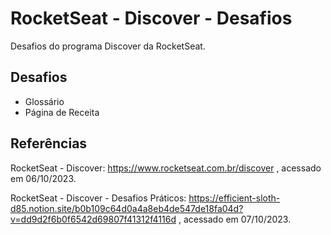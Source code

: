 # RocketSeat - Discover - Desafios
Desafios do programa Discover da RocketSeat.

## Desafios
- Glossário
- Página de Receita

## Referências
RocketSeat - Discover: 
https://www.rocketseat.com.br/discover 
, acessado em 06/10/2023.

RocketSeat - Discover - Desafios Práticos:
https://efficient-sloth-d85.notion.site/b0b109c64d0a4a8eb4de547de18fa04d?v=dd9d2f6b0f6542d69807f41312f4116d
, acessado em 07/10/2023.